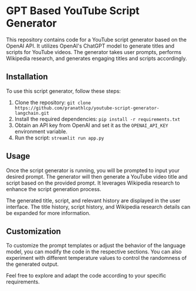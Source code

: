 # GPT Based YouTube Script Generator

This repository contains code for a YouTube script generator based on the OpenAI API. It utilizes OpenAI's ChatGPT model to generate titles and scripts for YouTube videos. The generator takes user prompts, performs Wikipedia research, and generates engaging titles and scripts accordingly.

## Installation

To use this script generator, follow these steps:

1. Clone the repository: `git clone https://github.com/pranathlcp/youtube-script-generator-langchain.git`
2. Install the required dependencies: `pip install -r requirements.txt`
3. Obtain an API key from OpenAI and set it as the `OPENAI_API_KEY` environment variable.
4. Run the script: `streamlit run app.py`

## Usage

Once the script generator is running, you will be prompted to input your desired prompt. The generator will then generate a YouTube video title and script based on the provided prompt. It leverages Wikipedia research to enhance the script generation process.

The generated title, script, and relevant history are displayed in the user interface. The title history, script history, and Wikipedia research details can be expanded for more information.

## Customization

To customize the prompt templates or adjust the behavior of the language model, you can modify the code in the respective sections. You can also experiment with different temperature values to control the randomness of the generated output.

Feel free to explore and adapt the code according to your specific requirements.